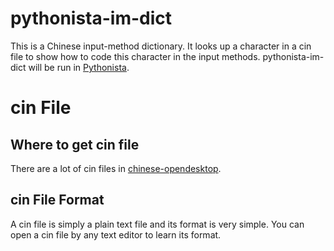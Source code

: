 # pythonista-im-dict

This is a Chinese input-method dictionary. It looks up a character in a cin file to show how to code this character in the input methods. pythonista-im-dict will be run in [Pythonista](http://omz-software.com/pythonista/).

# cin File

## Where to get cin file

There are a lot of cin files in [chinese-opendesktop](https://github.com/chinese-opendesktop/cin-tables).

## cin File Format

A cin file is simply a plain text file and its format is very simple. You can open a cin file by any text editor to learn its format.
